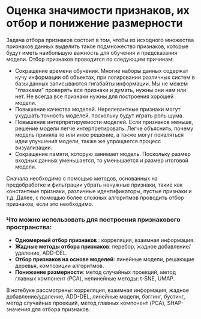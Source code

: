 # Оценка значимости признаков, их отбор и понижение размерности
Задача отбора признаков состоит в том, чтобы из исходного множества признаков данных выделить такое подмножество признаков, которые будут иметь наибольшую важность для обучения и предсказания модели. Отбор признаков проводится по следующим причинам:
* Сокращение времени обучения. Многие наборы данных содержат кучу информации об объектах, при логировании различных систем в базы данных записываются гигабайты информации.
Мы не можем "глазками" проверять все признаки и думать, нужны они нам или нет.
Не всегда все признаки нужны для построения хорошей модели.
* Повышение качества моделей. Нерелевантные признаки могут ухудшать точность моделей, поскольку будут играть роль шума.
* Повышение интерпретируемости моделей. Если признаков меньше, решение модели легче интерпретировать. Легче объяснить, почему модель приняла то или иное решение, а также могут
появляться идеи улучшения модели, также же упрощается процесс визуализации. 
* Сокращение памяти, которую занимает модель. Поскольку размер входных данных уменьшается, то уменьшается и размер итоговой модели.

Сначала необходимо с помощью методов, основанных на предобработке и фильтрации убрать ненужные признаки, такие как константные признаки, различные идентификаторы, пустые признаки и т.д.
Далее, с помощью более сложных алгоритмов проводить отбор признаков, если это необходимо.

### Что можно использовать для построения признакового пространства:
* **Одномерный отбор признаков** : корреляция, взаимная информация.
* **Жадные методы отбора признаков**: перебор, жадное добавление/удаление, ADD-DEL.
* **Отбор признаков на основе моделей**: линейные модели, решающие деревья, композиции алгоритмов.
* **Понижение размерности**: метод случайных проекций, метод главных компонент (PCA), нелинейные методы: t-SNE, UMAP.

В нотебуке рассмотрены: корреляция, взаимная информация, жадное добавление/удаление, ADD-DEL, линейные модели, бэггинг, бустинг, метод случайных проекций, метод главных компонент (PCA), SHAP-значения для отбора признаков.








